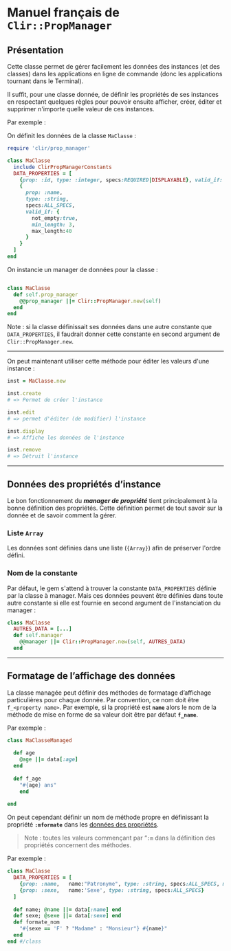 # Manuel français de `Clir::PropManager`

## Présentation

Cette classe permet de gérer facilement les données des instances (et des classes) dans les applications en ligne de commande (donc les applications tournant dans le Terminal).

Il suffit, pour une classe donnée, de définir les propriétés de ses instances en respectant quelques règles pour pouvoir ensuite afficher, créer, éditer et supprimer n'importe quelle valeur de ces instances.

Par exemple :

On définit les données de la classe `MaClasse` :

~~~ruby
require 'clir/prop_manager'

class MaClasse
  include ClirPropManagerConstants
  DATA_PROPERTIES = [
    {prop: :id, type: :integer, specs:REQUIRED|DISPLAYABLE}, valid_if: {uniq: true},
    {
      prop: :name, 
      type: :string,
      specs:ALL_SPECS,
      valid_if: {
        not_empty:true, 
        min_length: 3, 
        max_length:40
      }
    }
  ]
end
~~~

On instancie un manager de données pour la classe :

~~~ruby

class MaClasse
  def self.prop_manager
    @@prop_manager ||= Clir::PropManager.new(self)
  end
end
~~~

Note : si la classe définissait ses données dans une autre constante que `DATA_PROPERTIES`, il faudrait donner cette constante en second argument de `Clir::PropManager.new`.

---

On peut maintenant utiliser cette méthode pour éditer les valeurs d'une instance :

~~~ruby
inst = MaClasse.new

inst.create
# => Permet de créer l'instance

inst.edit
# => permet d'éditer (de modifier) l'instance

inst.display
# => Affiche les données de l'instance

inst.remove
# => Détruit l'instance
~~~

---

<a name="data-properties"></a>

## Données des propriétés d’instance

Le bon fonctionnement du ***manager de propriété*** tient principalement à la bonne définition des propriétés. Cette définition permet de tout savoir sur la donnée et de savoir comment la gérer.

### Liste `Array`

Les données sont définies dans une liste (`{Array}`) afin de préserver l'ordre défini.

### Nom de la constante

Par défaut, le gem s'attend à trouver la constante `DATA_PROPERTIES` définie par la classe à manager. Mais ces données peuvent être définies dans toute autre constante si elle est fournie en second argument de l'instanciation du manager :

~~~ruby
class MaClasse
  AUTRES_DATA = [...]
  def self.manager
    @@manager ||= Clir::PropManager.new(self, AUTRES_DATA)
  end
~~~

---

## Formatage de l’affichage des données

La classe managée peut définir des méthodes de formatage d’affichage particulières pour chaque donnée. Par convention, ce nom doit être `f_<property name>`. Par exemple, si la propriété est **`name`** alors le nom de la méthode de mise en forme de sa valeur doit être par défaut **`f_name`**.

Par exemple : 

~~~ruby
class MaClasseManaged
  
  def age
    @age ||= data[:age]
  end
  
  def f_age
    "#{age} ans"
	end
  
end
~~~

On peut cependant définir un nom de méthode propre en définissant la propriété **`:mformate`** dans les [données des propriétés][].

> Note : toutes les valeurs commençant par “`:m` dans la définition des propriétés concernent des méthodes.

Par exemple :

~~~ruby
class MaClasse
  DATA_PROPERTIES = [
    {prop: :name, 	name:"Patronyme", type: :string, specs:ALL_SPECS, mformate: :formate_nom}
    {prop: :sexe, 	name:'Sexe', type: :string, specs:ALL_SPECS}
  ]
  
  def name; @name ||= data[:name] end
  def sexe; @sexe ||= data[:sexe] end
  def formate_nom
    "#{sexe == 'F' ? "Madame" : "Monsieur"} #{name}"
  end
end #/class
~~~











[données des propriétés]: #data-properties

